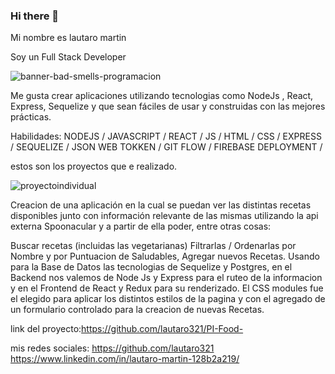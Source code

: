 ### Hi there 👋

Mi nombre es lautaro martin

Soy un Full Stack Developer

![banner-bad-smells-programacion](https://user-images.githubusercontent.com/86445983/159589208-bca8a408-0fcc-47e4-85ac-ac9c069f1aca.jpg)

Me gusta crear aplicaciones utilizando tecnologias como NodeJs , React, Express, Sequelize y que sean fáciles de usar y construidas con las mejores prácticas.

Habilidades: NODEJS / JAVASCRIPT / REACT / JS / HTML / CSS / EXPRESS / SEQUELIZE / JSON WEB TOKKEN / GIT FLOW / FIREBASE DEPLOYMENT /

estos son los proyectos que e realizado.


![proyectoindividual](https://user-images.githubusercontent.com/86445983/160479300-f852cfd9-cbf3-464d-88cc-7699d2aba9c6.png)

Creacion de una aplicación en la cual se puedan ver las distintas recetas disponibles junto con información relevante de las mismas utilizando la api externa Spoonacular y a partir de ella poder, entre otras cosas:

Buscar recetas (incluidas las vegetarianas)
Filtrarlas / Ordenarlas por Nombre y por Puntuacion de Saludables,
Agregar nuevos Recetas.
Usando para la Base de Datos las tecnologias de Sequelize y Postgres, en el Backend nos valemos de Node Js y Express para el ruteo de la informacion y en el Frontend de React y Redux para su renderizado. El CSS modules fue el elegido para aplicar los distintos estilos de la pagina y con el agregado de un formulario controlado para la creacion de nuevas Recetas.

link del proyecto:https://github.com/lautaro321/PI-Food-


mis redes sociales:
https://github.com/lautaro321
https://www.linkedin.com/in/lautaro-martin-128b2a219/
